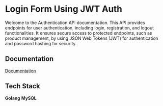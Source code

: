 
# Login Form Using JWT Auth
Welcome to the Authentication API documentation. This API provides endpoints for user authentication, including login, registration, and logout functionalities. It ensures secure access to protected endpoints, such as product management, by using JSON Web Tokens (JWT) for authentication and password hashing for security.

## Documentation

[Documentation](https://documenter.getpostman.com/view/29081102/2sA3QmDuNa)


## Tech Stack

**Golang** 
**MySQL** 
